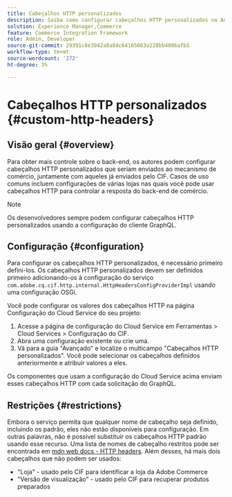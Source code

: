 ```yaml
---
title: Cabeçalhos HTTP personalizados
description: Saiba como configurar cabeçalhos HTTP personalizados no Adobe Experience Manager Commerce.
solution: Experience Manager,Commerce
feature: Commerce Integration Framework
role: Admin, Developer
source-git-commit: 29391c8e3042a8a04c64165663a228bb4886afb5
workflow-type: tm+mt
source-wordcount: '272'
ht-degree: 3%

---
```


# Cabeçalhos HTTP personalizados {#custom-http-headers}

## Visão geral {#overview}

Para obter mais controle sobre o back-end, os autores podem configurar cabeçalhos HTTP personalizados que seriam enviados ao mecanismo de comércio, juntamente com aqueles já enviados pelo CIF. Casos de uso comuns incluem configurações de várias lojas nas quais você pode usar cabeçalhos HTTP para controlar a resposta do back-end de comércio.

>[!NOTE]
>
>Os desenvolvedores sempre podem configurar cabeçalhos HTTP personalizados usando a configuração do cliente GraphQL.
>

## Configuração {#configuration}

Para configurar os cabeçalhos HTTP personalizados, é necessário primeiro defini-los. Os cabeçalhos HTTP personalizados devem ser definidos primeiro adicionando-os à configuração do serviço `com.adobe.cq.cif.http.internal.HttpHeadersConfigProviderImpl` usando uma configuração OSGi.

Você pode configurar os valores dos cabeçalhos HTTP na página Configuração do Cloud Service do seu projeto:

1. Acesse a página de configuração do Cloud Service em Ferramentas > Cloud Services > Configuração do CIF.
1. Abra uma configuração existente ou crie uma.
1. Vá para a guia &quot;Avançado&quot; e localize o multicampo &quot;Cabeçalhos HTTP personalizados&quot;. Você pode selecionar os cabeçalhos definidos anteriormente e atribuir valores a eles.

Os componentes que usam a configuração do Cloud Service acima enviam esses cabeçalhos HTTP com cada solicitação do GraphQL.

## Restrições {#restrictions}

Embora o serviço permita que qualquer nome de cabeçalho seja definido, incluindo os padrão, eles não estão disponíveis para configuração. Em outras palavras, não é possível substituir os cabeçalhos HTTP padrão usando esse recurso. Uma lista de nomes de cabeçalho restritos pode ser encontrada em [mdn web docs - HTTP headers](https://developer.mozilla.org/en-US/docs/Web/HTTP/Headers). Além desses, há mais dois cabeçalhos que não podem ser usados:

* &quot;Loja&quot; - usado pelo CIF para identificar a loja da Adobe Commerce
* &quot;Versão de visualização&quot; - usado pelo CIF para recuperar produtos preparados
